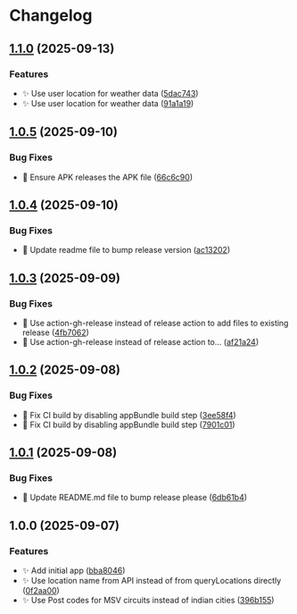 # Changelog

## [1.1.0](https://github.com/Scrimley/WeatherSmartWatchApp/compare/v1.0.5...v1.1.0) (2025-09-13)


### Features

* :sparkles: Use user location for weather data ([5dac743](https://github.com/Scrimley/WeatherSmartWatchApp/commit/5dac743ccae61ea0a0ea95441590a40e9be335a4))
* :sparkles: Use user location for weather data ([91a1a19](https://github.com/Scrimley/WeatherSmartWatchApp/commit/91a1a1986fc29ea712053141f79e23b0ba1365a3))

## [1.0.5](https://github.com/Scrimley/WeatherSmartWatchApp/compare/v1.0.4...v1.0.5) (2025-09-10)


### Bug Fixes

* :green_heart: Ensure APK releases the APK file ([66c6c90](https://github.com/Scrimley/WeatherSmartWatchApp/commit/66c6c9037cb2787b620b592ef32acaa9fe3f6cb0))

## [1.0.4](https://github.com/Scrimley/WeatherSmartWatchApp/compare/v1.0.3...v1.0.4) (2025-09-10)


### Bug Fixes

* :memo: Update readme file to bump release version ([ac13202](https://github.com/Scrimley/WeatherSmartWatchApp/commit/ac13202eb3f709ecf2c2d1d82d4e6384449b6868))

## [1.0.3](https://github.com/Scrimley/WeatherSmartWatchApp/compare/v1.0.2...v1.0.3) (2025-09-09)


### Bug Fixes

* :green_heart: Use action-gh-release instead of release action to add files to existing release ([4fb7062](https://github.com/Scrimley/WeatherSmartWatchApp/commit/4fb7062aa1d150fe78d83cf4b12bfd31c0f5364f))
* :green_heart: Use action-gh-release instead of release action to… ([af21a24](https://github.com/Scrimley/WeatherSmartWatchApp/commit/af21a24392f6f56c8cf7639012b8aa65954fe128))

## [1.0.2](https://github.com/Scrimley/WeatherSmartWatchApp/compare/v1.0.1...v1.0.2) (2025-09-08)


### Bug Fixes

* :green_heart: Fix CI build by disabling appBundle build step ([3ee58f4](https://github.com/Scrimley/WeatherSmartWatchApp/commit/3ee58f442a5eb49504e717fed9b8d2f59bd18302))
* :green_heart: Fix CI build by disabling appBundle build step ([7901c01](https://github.com/Scrimley/WeatherSmartWatchApp/commit/7901c017e876b69503e6269b7ab7b9d9e08786bb))

## [1.0.1](https://github.com/Scrimley/WeatherSmartWatchApp/compare/v1.0.0...v1.0.1) (2025-09-08)


### Bug Fixes

* :memo: Update README.md file to bump release please ([6db61b4](https://github.com/Scrimley/WeatherSmartWatchApp/commit/6db61b497ec9638610d18c602e453861ffc743ad))

## 1.0.0 (2025-09-07)


### Features

* :sparkles: Add initial app ([bba8046](https://github.com/Scrimley/WeatherSmartWatchApp/commit/bba80469a7654f1c3885c8298d2e48a3fe87e448))
* :sparkles: Use location name from API instead of from queryLocations directly ([0f2aa00](https://github.com/Scrimley/WeatherSmartWatchApp/commit/0f2aa006e3e414fb68ae88b405bcaf17b713f9c8))
* :sparkles: Use Post codes for MSV circuits instead of indian cities ([396b155](https://github.com/Scrimley/WeatherSmartWatchApp/commit/396b155fb328bb10e92e22ae50a4dee623c0e8e8))
